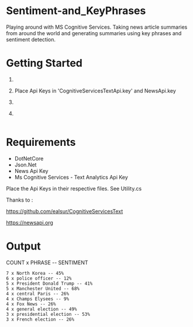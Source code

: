 # Sentiment-and_KeyPhrases
Playing around with MS Cognitive Services. 
Taking news article summaries from around the world and generating summaries using key phrases and sentiment detection.

# Getting Started

1) ``` git pull https://github.com/xtellurian/Sentiment-and_KeyPhrases

2) Place Api Keys in 'CognitiveServicesTextApi.key' and NewsApi.key

3) ``` dotnet restore

4) ``` dotnet run



# Requirements 

* DotNetCore
* Json.Net
* News Api Key
* Ms Cognitive Services - Text Analytics Api Key

Place the Api Keys in their respective files. See Utility.cs

Thanks to :

https://github.com/ealsur/CognitiveServicesText

https://newsapi.org


# Output

COUNT x PHRASE -- SENTIMENT

```
7 x North Korea -- 45%
6 x police officer -- 12%
5 x President Donald Trump -- 41%
5 x Manchester United -- 68%
4 x central Paris -- 26%
4 x Champs Elysees -- 9%
4 x Fox News -- 26%
4 x general election -- 49%
3 x presidential election -- 53%
3 x French election -- 26%
```
